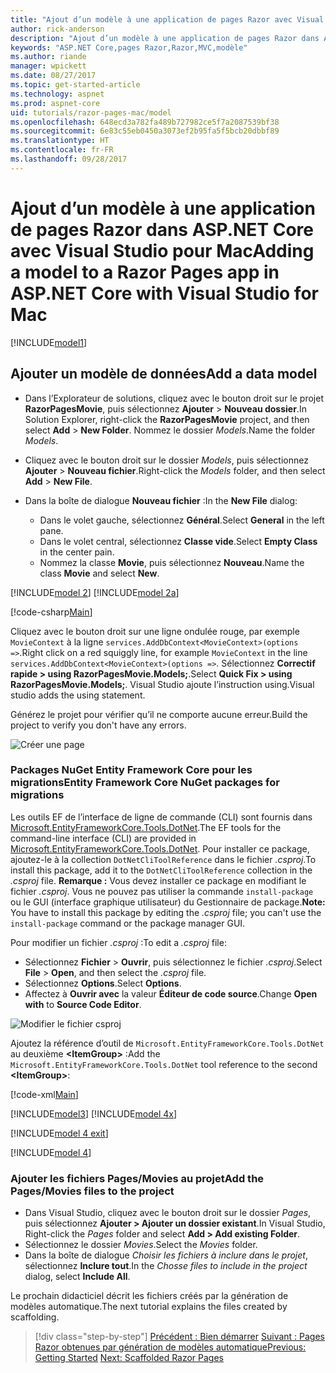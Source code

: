 ```yaml
---
title: "Ajout d’un modèle à une application de pages Razor avec Visual Studio pour Mac"
author: rick-anderson
description: "Ajout d’un modèle à une application de pages Razor dans ASP.NET Core à l’aide de Visual Studio pour Mac"
keywords: "ASP.NET Core,pages Razor,Razor,MVC,modèle"
ms.author: riande
manager: wpickett
ms.date: 08/27/2017
ms.topic: get-started-article
ms.technology: aspnet
ms.prod: aspnet-core
uid: tutorials/razor-pages-mac/model
ms.openlocfilehash: 648ecd3a782fa489b727982ce5f7a2087539bf38
ms.sourcegitcommit: 6e83c55eb0450a3073ef2b95fa5f5bcb20dbbf89
ms.translationtype: HT
ms.contentlocale: fr-FR
ms.lasthandoff: 09/28/2017
---
```

# <a name="adding-a-model-to-a-razor-pages-app-in-aspnet-core-with-visual-studio-for-mac"></a><span data-ttu-id="b3eaa-104">Ajout d’un modèle à une application de pages Razor dans ASP.NET Core avec Visual Studio pour Mac</span><span class="sxs-lookup"><span data-stu-id="b3eaa-104">Adding a model to a Razor Pages app in ASP.NET Core with Visual Studio for Mac</span></span>

[!INCLUDE[model1](../../includes/RP/model1.md)]

## <a name="add-a-data-model"></a><span data-ttu-id="b3eaa-105">Ajouter un modèle de données</span><span class="sxs-lookup"><span data-stu-id="b3eaa-105">Add a data model</span></span>

* <span data-ttu-id="b3eaa-106">Dans l’Explorateur de solutions, cliquez avec le bouton droit sur le projet **RazorPagesMovie**, puis sélectionnez **Ajouter** > **Nouveau dossier**.</span><span class="sxs-lookup"><span data-stu-id="b3eaa-106">In Solution Explorer, right-click the **RazorPagesMovie** project, and then select **Add** > **New Folder**.</span></span> <span data-ttu-id="b3eaa-107">Nommez le dossier *Models*.</span><span class="sxs-lookup"><span data-stu-id="b3eaa-107">Name the folder *Models*.</span></span>
* <span data-ttu-id="b3eaa-108">Cliquez avec le bouton droit sur le dossier *Models*, puis sélectionnez **Ajouter** > **Nouveau fichier**.</span><span class="sxs-lookup"><span data-stu-id="b3eaa-108">Right-click the *Models* folder, and then select **Add** > **New File**.</span></span>
* <span data-ttu-id="b3eaa-109">Dans la boîte de dialogue **Nouveau fichier** :</span><span class="sxs-lookup"><span data-stu-id="b3eaa-109">In the **New File** dialog:</span></span>

  * <span data-ttu-id="b3eaa-110">Dans le volet gauche, sélectionnez **Général**.</span><span class="sxs-lookup"><span data-stu-id="b3eaa-110">Select **General** in the left pane.</span></span>
  * <span data-ttu-id="b3eaa-111">Dans le volet central, sélectionnez **Classe vide**.</span><span class="sxs-lookup"><span data-stu-id="b3eaa-111">Select **Empty Class** in the center pain.</span></span>
  * <span data-ttu-id="b3eaa-112">Nommez la classe **Movie**, puis sélectionnez **Nouveau**.</span><span class="sxs-lookup"><span data-stu-id="b3eaa-112">Name the class **Movie** and select **New**.</span></span>

[!INCLUDE[model 2](../../includes/RP/model2.md)]
[!INCLUDE[model 2a](../../includes/RP/model2a.md)]

[!code-csharp[Main](../../tutorials/razor-pages/razor-pages-start/sample/RazorPagesMovie/Startup.cs?name=snippet_ConfigureServices2&highlight=3-6)]

<span data-ttu-id="b3eaa-113">Cliquez avec le bouton droit sur une ligne ondulée rouge, par exemple `MovieContext` à la ligne `services.AddDbContext<MovieContext>(options =>`.</span><span class="sxs-lookup"><span data-stu-id="b3eaa-113">Right click on a red squiggly line, for example `MovieContext` in the line `services.AddDbContext<MovieContext>(options =>`.</span></span> <span data-ttu-id="b3eaa-114">Sélectionnez **Correctif rapide > using RazorPagesMovie.Models;**.</span><span class="sxs-lookup"><span data-stu-id="b3eaa-114">Select **Quick Fix > using RazorPagesMovie.Models;**.</span></span> <span data-ttu-id="b3eaa-115">Visual Studio ajoute l’instruction using.</span><span class="sxs-lookup"><span data-stu-id="b3eaa-115">Visual studio adds the using statement.</span></span>

<span data-ttu-id="b3eaa-116">Générez le projet pour vérifier qu’il ne comporte aucune erreur.</span><span class="sxs-lookup"><span data-stu-id="b3eaa-116">Build the project to verify you don't have any errors.</span></span>

![Créer une page](model/red.png)

### <a name="entity-framework-core-nuget-packages-for-migrations"></a><span data-ttu-id="b3eaa-118">Packages NuGet Entity Framework Core pour les migrations</span><span class="sxs-lookup"><span data-stu-id="b3eaa-118">Entity Framework Core NuGet packages for migrations</span></span>

<span data-ttu-id="b3eaa-119">Les outils EF de l’interface de ligne de commande (CLI) sont fournis dans [Microsoft.EntityFrameworkCore.Tools.DotNet](https://www.nuget.org/packages/Microsoft.EntityFrameworkCore.Tools.DotNet).</span><span class="sxs-lookup"><span data-stu-id="b3eaa-119">The EF tools for the command-line interface (CLI) are provided in [Microsoft.EntityFrameworkCore.Tools.DotNet](https://www.nuget.org/packages/Microsoft.EntityFrameworkCore.Tools.DotNet).</span></span> <span data-ttu-id="b3eaa-120">Pour installer ce package, ajoutez-le à la collection `DotNetCliToolReference` dans le fichier *.csproj*.</span><span class="sxs-lookup"><span data-stu-id="b3eaa-120">To install this package, add it to the `DotNetCliToolReference` collection in the *.csproj* file.</span></span> <span data-ttu-id="b3eaa-121">**Remarque :** Vous devez installer ce package en modifiant le fichier *.csproj*. Vous ne pouvez pas utiliser la commande `install-package` ou le GUI (interface graphique utilisateur) du Gestionnaire de package.</span><span class="sxs-lookup"><span data-stu-id="b3eaa-121">**Note:** You have to install this package by editing the *.csproj* file; you can't use the `install-package` command or the package manager GUI.</span></span>

<span data-ttu-id="b3eaa-122">Pour modifier un fichier *.csproj* :</span><span class="sxs-lookup"><span data-stu-id="b3eaa-122">To edit a *.csproj* file:</span></span>

* <span data-ttu-id="b3eaa-123">Sélectionnez **Fichier** > **Ouvrir**, puis sélectionnez le fichier *.csproj*.</span><span class="sxs-lookup"><span data-stu-id="b3eaa-123">Select **File** > **Open**, and then select the *.csproj* file.</span></span>
* <span data-ttu-id="b3eaa-124">Sélectionnez **Options**.</span><span class="sxs-lookup"><span data-stu-id="b3eaa-124">Select **Options**.</span></span>
* <span data-ttu-id="b3eaa-125">Affectez à **Ouvrir avec** la valeur **Éditeur de code source**.</span><span class="sxs-lookup"><span data-stu-id="b3eaa-125">Change **Open with** to **Source Code Editor**.</span></span>

![Modifier le fichier csproj](model/csproj.png)

<span data-ttu-id="b3eaa-127">Ajoutez la référence d’outil de `Microsoft.EntityFrameworkCore.Tools.DotNet` au deuxième **\<ItemGroup>** :</span><span class="sxs-lookup"><span data-stu-id="b3eaa-127">Add the `Microsoft.EntityFrameworkCore.Tools.DotNet` tool reference to the second **\<ItemGroup>**:</span></span>

[!code-xml[Main](../../tutorials/razor-pages/razor-pages-start/snapshot_cli_sample/RazorPagesMovie/RazorPagesMovie.cli.csproj?range=12-16&highlight=4)]

[!INCLUDE[model3](../../includes/RP/model3.md)]
[!INCLUDE[model 4x](../../includes/RP/model4x.md)]

[!INCLUDE[model 4 exit](../../includes/RP/model4exit.md)]

[!INCLUDE[model 4](../../includes/RP/model4.md)]

### <a name="add-the-pagesmovies-files-to-the-project"></a><span data-ttu-id="b3eaa-128">Ajouter les fichiers Pages/Movies au projet</span><span class="sxs-lookup"><span data-stu-id="b3eaa-128">Add the Pages/Movies files to the project</span></span>

* <span data-ttu-id="b3eaa-129">Dans Visual Studio, cliquez avec le bouton droit sur le dossier *Pages*, puis sélectionnez **Ajouter > Ajouter un dossier existant**.</span><span class="sxs-lookup"><span data-stu-id="b3eaa-129">In Visual Studio, Right-click the *Pages* folder and select **Add > Add existing Folder**.</span></span>
* <span data-ttu-id="b3eaa-130">Sélectionnez le dossier *Movies*.</span><span class="sxs-lookup"><span data-stu-id="b3eaa-130">Select the *Movies* folder.</span></span>
* <span data-ttu-id="b3eaa-131">Dans la boîte de dialogue *Choisir les fichiers à inclure dans le projet*, sélectionnez **Inclure tout**.</span><span class="sxs-lookup"><span data-stu-id="b3eaa-131">In the *Chosse files to include in the project* dialog, select **Include All**.</span></span>

<span data-ttu-id="b3eaa-132">Le prochain didacticiel décrit les fichiers créés par la génération de modèles automatique.</span><span class="sxs-lookup"><span data-stu-id="b3eaa-132">The next tutorial explains the files created by scaffolding.</span></span>

>[!div class="step-by-step"]
<span data-ttu-id="b3eaa-133">[Précédent : Bien démarrer](xref:tutorials/razor-pages-mac/razor-pages-start)
[Suivant : Pages Razor obtenues par génération de modèles automatique](xref:tutorials/razor-pages/page)</span><span class="sxs-lookup"><span data-stu-id="b3eaa-133">[Previous: Getting Started](xref:tutorials/razor-pages-mac/razor-pages-start)
[Next: Scaffolded Razor Pages](xref:tutorials/razor-pages/page)</span></span>
